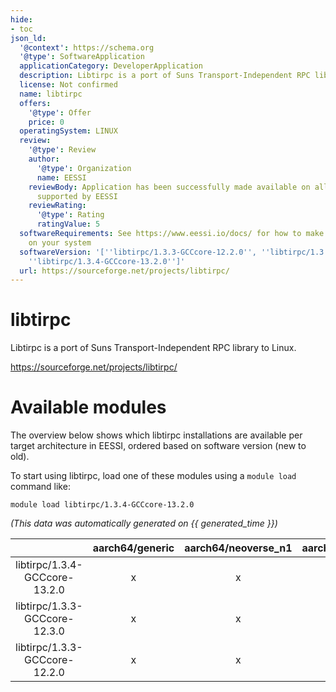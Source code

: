 ```yaml
---
hide:
- toc
json_ld:
  '@context': https://schema.org
  '@type': SoftwareApplication
  applicationCategory: DeveloperApplication
  description: Libtirpc is a port of Suns Transport-Independent RPC library to Linux.
  license: Not confirmed
  name: libtirpc
  offers:
    '@type': Offer
    price: 0
  operatingSystem: LINUX
  review:
    '@type': Review
    author:
      '@type': Organization
      name: EESSI
    reviewBody: Application has been successfully made available on all architectures
      supported by EESSI
    reviewRating:
      '@type': Rating
      ratingValue: 5
  softwareRequirements: See https://www.eessi.io/docs/ for how to make EESSI available
    on your system
  softwareVersion: '[''libtirpc/1.3.3-GCCcore-12.2.0'', ''libtirpc/1.3.3-GCCcore-12.3.0'',
    ''libtirpc/1.3.4-GCCcore-13.2.0'']'
  url: https://sourceforge.net/projects/libtirpc/
---
```


libtirpc
========


Libtirpc is a port of Suns Transport-Independent RPC library to Linux.

https://sourceforge.net/projects/libtirpc/
# Available modules


The overview below shows which libtirpc installations are available per target architecture in EESSI, ordered based on software version (new to old).

To start using libtirpc, load one of these modules using a `module load` command like:

```shell
module load libtirpc/1.3.4-GCCcore-13.2.0
```

*(This data was automatically generated on {{ generated_time }})*  

| |aarch64/generic|aarch64/neoverse_n1|aarch64/neoverse_v1|x86_64/generic|x86_64/amd/zen2|x86_64/amd/zen3|x86_64/amd/zen4|x86_64/intel/haswell|x86_64/intel/sapphirerapids|x86_64/intel/skylake_avx512|
| :---: | :---: | :---: | :---: | :---: | :---: | :---: | :---: | :---: | :---: | :---: |
|libtirpc/1.3.4-GCCcore-13.2.0|x|x|x|x|x|x|x|x|-|x|
|libtirpc/1.3.3-GCCcore-12.3.0|x|x|x|x|x|x|x|x|-|x|
|libtirpc/1.3.3-GCCcore-12.2.0|x|x|x|x|x|x|x|x|-|x|
